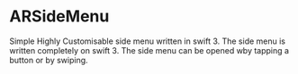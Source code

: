 # ARSideMenu
Simple Highly Customisable side menu written in swift 3.
The side menu is written completely on swift 3. The side menu can be opened wby tapping a button or by swiping.
